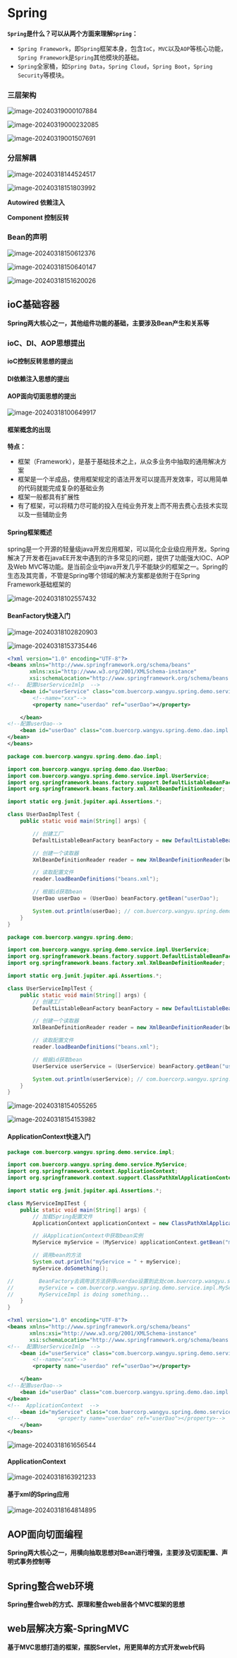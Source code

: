 # Spring

**`Spring`是什么？可以从两个方面来理解`Spring`：**

- `Spring Framework`，即`Spring`框架本身，包含`IoC`，`MVC`以及`AOP`等核心功能，`Spring Framework`是`Spring`其他模块的基础。
- `Spring`全家桶，如`Spring Data`，`Spring Cloud`，`Spring Boot`，`Spring Security`等模块。

### 三层架构

![image-20240319000107884](image-20240319000107884.png)

![image-20240319000232085](image-20240319000232085.png)

![image-20240319001507691](image-20240319001507691.png)

### 分层解耦

![image-20240318144524517](image-20240318144524517.png)

![image-20240318151803992](image-20240318151803992.png)



**Autowired 依赖注入**

**Component 控制反转**

### Bean的声明

![image-20240318150612376](image-20240318150612376.png)

![image-20240318150640147](image-20240318150640147.png)

![image-20240318151620026](image-20240318151620026.png)

## ioC基础容器

**Spring两大核心之一，其他组件功能的基础，主要涉及Bean产生和关系等**

### ioC、DI、AOP思想提出

#### ioC控制反转思想的提出

#### DI依赖注入思想的提出

#### AOP面向切面思想的提出

![image-20240318100649917](image-20240318100649917.png)



#### 框架概念的出现

**特点：**

* 框架（Framework），是基于基础技术之上，从众多业务中抽取的通用解决方案
* 框架是一个半成品，使用框架规定的语法开发可以提高开发效率，可以用简单的代码就能完成复杂的基础业务
* 框架一般都具有扩展性
* 有了框架，可以将精力尽可能的投入在纯业务开发上而不用去费心去技术实现以及一些辅助业务



#### Spring框架概述

spring是一个开源的轻量级java开发应用框架，可以简化企业级应用开发。Spring解决了开发者在javaEE开发中遇到的许多常见的问题，提供了功能强大IOC、AOP及Web MVC等功能。是当前企业中java开发几乎不能缺少的框架之一。Spring的生态及其完善，不管是Spring哪个领域的解决方案都是依附于在Spring Framework基础框架的

![image-20240318102557432](image-20240318102557432.png)



#### BeanFactory快速入门

![image-20240318102820903](image-20240318102820903.png)

![image-20240318153735446](image-20240318153735446.png)

```xml
<?xml version="1.0" encoding="UTF-8"?>
<beans xmlns="http://www.springframework.org/schema/beans"
       xmlns:xsi="http://www.w3.org/2001/XMLSchema-instance"
       xsi:schemaLocation="http://www.springframework.org/schema/beans http://www.springframework.org/schema/beans/spring-beans.xsd">
<!--  配置UserServiceImlp  -->
    <bean id="userService" class="com.buercorp.wangyu.spring.demo.service.impl.UserServiceImpl">
        <!--name="xxx"-->
        <property name="userdao" ref="userDao"></property>

    </bean>
<!--配置userDao-->
    <bean id="userDao" class="com.buercorp.wangyu.spring.demo.dao.impl.UserDaoImpl">
</bean>
</beans>
```

```java
package com.buercorp.wangyu.spring.demo.dao.impl;

import com.buercorp.wangyu.spring.demo.dao.UserDao;
import com.buercorp.wangyu.spring.demo.service.impl.UserService;
import org.springframework.beans.factory.support.DefaultListableBeanFactory;
import org.springframework.beans.factory.xml.XmlBeanDefinitionReader;

import static org.junit.jupiter.api.Assertions.*;

class UserDaoImplTest {
    public static void main(String[] args) {

        // 创建工厂
        DefaultListableBeanFactory beanFactory = new DefaultListableBeanFactory();

        // 创建一个读取器
        XmlBeanDefinitionReader reader = new XmlBeanDefinitionReader(beanFactory);

        // 读取配置文件
        reader.loadBeanDefinitions("beans.xml");

        // 根据id获取bean
        UserDao userDao = (UserDao) beanFactory.getBean("userDao");

        System.out.println(userDao); // com.buercorp.wangyu.spring.demo.dao.impl.UserDaoImpl@667a738
    }
}
```

```java
package com.buercorp.wangyu.spring.demo;

import com.buercorp.wangyu.spring.demo.service.impl.UserService;
import org.springframework.beans.factory.support.DefaultListableBeanFactory;
import org.springframework.beans.factory.xml.XmlBeanDefinitionReader;

import static org.junit.jupiter.api.Assertions.*;

class UserServiceImplTest {
    public static void main(String[] args) {
        // 创建工厂
        DefaultListableBeanFactory beanFactory = new DefaultListableBeanFactory();

        // 创建一个读取器
        XmlBeanDefinitionReader reader = new XmlBeanDefinitionReader(beanFactory);

        // 读取配置文件
        reader.loadBeanDefinitions("beans.xml");

        // 根据id获取bean
        UserService userService = (UserService) beanFactory.getBean("userService");

        System.out.println(userService); // com.buercorp.wangyu.spring.demo.service.impl.UserServiceImpl@667a738
    }
}
```

![image-20240318154055265](image-20240318154055265.png)

![image-20240318154153982](image-20240318154153982.png)





#### ApplicationContext快速入门

```java
package com.buercorp.wangyu.spring.demo.service.impl;

import com.buercorp.wangyu.spring.demo.service.MyService;
import org.springframework.context.ApplicationContext;
import org.springframework.context.support.ClassPathXmlApplicationContext;

import static org.junit.jupiter.api.Assertions.*;

class MyServiceImpITest {
    public static void main(String[] args) {
        // 加载Spring配置文件
        ApplicationContext applicationContext = new ClassPathXmlApplicationContext("beans.xml"); // applicationContext.xml

        // 从ApplicationContext中获取bean实例
        MyService myService = (MyService) applicationContext.getBean("myService");

        // 调用bean的方法
        System.out.println("myService = " + myService);
        myService.doSomething();

//        BeanFactory去调用该方法获得userdao设置到此处com.buercorp.wangyu.spring.demo.dao.impl.UserDaoImpl@38425407
//        myService = com.buercorp.wangyu.spring.demo.service.impl.MyServiceImpI@3a52dba3
//        MyServiceImpl is doing something...
    }
}
```

```xml
<?xml version="1.0" encoding="UTF-8"?>
<beans xmlns="http://www.springframework.org/schema/beans"
       xmlns:xsi="http://www.w3.org/2001/XMLSchema-instance"
       xsi:schemaLocation="http://www.springframework.org/schema/beans http://www.springframework.org/schema/beans/spring-beans.xsd">
<!--  配置UserServiceImlp  -->
    <bean id="userService" class="com.buercorp.wangyu.spring.demo.service.impl.UserServiceImpl">
        <!--name="xxx"-->
        <property name="userdao" ref="userDao"></property>

    </bean>
<!--配置userDao-->
    <bean id="userDao" class="com.buercorp.wangyu.spring.demo.dao.impl.UserDaoImpl">
</bean>
<!--  ApplicationContext  -->
    <bean id="myService" class="com.buercorp.wangyu.spring.demo.service.impl.MyServiceImpI">
<!--            <property name="userdao" ref="userDao"></property>-->
    </bean>
</beans>
```



![image-20240318161656544](image-20240318161656544.png)

#### ApplicationContext

![image-20240318163921233](image-20240318163921233.png)



#### 基于xml的Spring应用

![image-20240318164814895](image-20240318164814895.png)







## AOP面向切面编程

**Spring两大核心之一，用横向抽取思想对Bean进行增强，主要涉及切面配置、声明式事务控制等**















## Spring整合web环境

**Spring整合web的方式、原理和整合web层各个MVC框架的思想**

















## web层解决方案-SpringMVC

**基于MVC思想打造的框架，摆脱Servlet，用更简单的方式开发web代码**



















